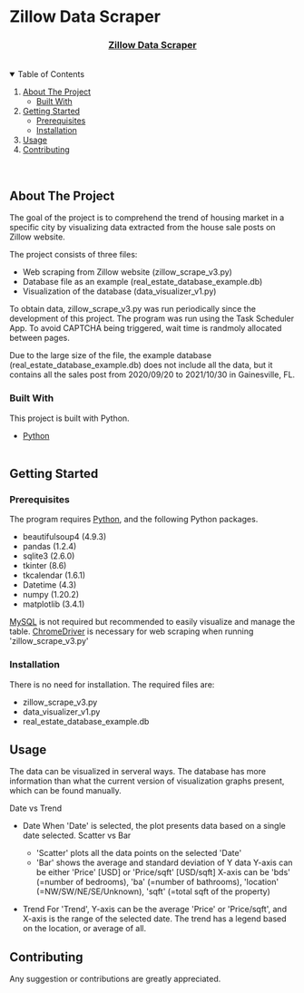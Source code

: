 # Zillow Data Scraper

<p align="center">
  <a href="https://github.com/bischo91/RealEstateDatascraping">
  <h3 align="center">Zillow Data Scraper</h3>
  </a>
</p>
<br>
<!-- TABLE OF CONTENTS -->
<details open="open">
  <summary>Table of Contents</summary>
  <ol>
    <li>
      <a href="#about-the-project">About The Project</a>
      <ul>
        <li><a href="#built-with">Built With</a></li>
      </ul>
    </li>
    <li>
      <a href="#getting-started">Getting Started</a>
      <ul>
        <li><a href="#prerequisites">Prerequisites</a></li>
        <li><a href="#installation">Installation</a></li>
      </ul>
    </li>
    <li><a href="#usage">Usage</a></li>
    <li><a href="#contributing">Contributing</a></li>
  </ol>
</details>
<br>


<!-- ABOUT THE PROJECT -->
## About The Project

The goal of the project is to comprehend the trend of housing market in a specific city by visualizing data extracted from the house sale posts on Zillow website.

The project consists of three files:

* Web scraping from Zillow website (zillow_scrape_v3.py)
* Database file as an example      (real_estate_database_example.db)
* Visualization of the database    (data_visualizer_v1.py)

To obtain data, zillow_scrape_v3.py was run periodically since the development of this project. The program was run using the Task Scheduler App. To avoid CAPTCHA being triggered, wait time is randmoly allocated between pages.

Due to the large size of the file, the example database (real_estate_database_example.db) does not include all the data, but it contains all the sales post from 2020/09/20 to 2021/10/30 in Gainesville, FL.
<br>

### Built With
This project is built with Python.
* [Python](https://www.python.org/)
<br><br>

## Getting Started

### Prerequisites

The program requires [Python](https://www.python.org/), and the following Python packages.
* beautifulsoup4 (4.9.3)
* pandas (1.2.4)
* sqlite3 (2.6.0)
* tkinter (8.6)
* tkcalendar (1.6.1)
* Datetime (4.3)
* numpy (1.20.2)
* matplotlib (3.4.1)

[MySQL](https://www.mysql.com/) is not required but recommended to easily visualize and manage the table.
[ChromeDriver](https://chromedriver.chromium.org/) is necessary for web scraping when running 'zillow_scrape_v3.py'


### Installation

There is no need for installation.
The required files are:
* zillow_scrape_v3.py
* data_visualizer_v1.py
* real_estate_database_example.db


<!-- USAGE EXAMPLES -->
## Usage

The data can be visualized in serveral ways. The database has more information than what the current version of visualization graphs present, which can be found manually.

Date vs Trend
* Date
  When 'Date' is selected, the plot presents data based on a single date selected.
  Scatter vs Bar
  * 'Scatter' plots all the data points on the selected 'Date'
  * 'Bar' shows the average and standard deviation of Y data
  Y-axis can be either 'Price' [USD] or 'Price/sqft' [USD/sqft]
  X-axis can be 'bds' (=number of bedrooms), 'ba' (=number of bathrooms), 'location' (=NW/SW/NE/SE/Unknown), 'sqft' (=total sqft of the property)

* Trend
  For 'Trend', Y-axis can be the average 'Price' or 'Price/sqft', and X-axis is the range of the selected date.
  The trend has a legend based on the location, or average of all.


<!-- CONTRIBUTING -->
## Contributing

Any suggestion or contributions are greatly appreciated.


<!-- CONTACT -->
<!-- ACKNOWLEDGEMENTS -->
